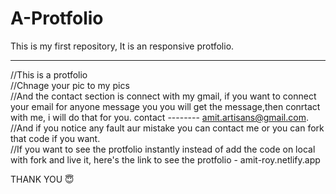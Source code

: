 # A-Protfolio

This is my first repository, It is an responsive protfolio.
<hr>

//This is a protfolio 
<br>
//Chnage your pic to my pics 
<br>
//And the contact section is connect with my gmail, if you want to connect your email for anyone message you you will get the message,then conrtact with me, i will do that for you.  contact -------- amit.artisans@gmail.com.
<br>
//And if you notice any fault aur mistake you can contact me or you can fork that code if you want.
<br>
//If you want to see the protfolio instantly instead of add the code on local with fork and live it, here's the link to see the protfolio - amit-roy.netlify.app

THANK YOU 😇 

